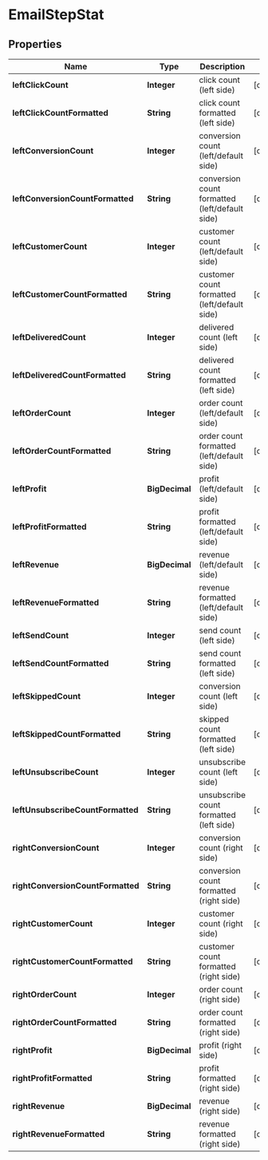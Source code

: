 

# EmailStepStat


## Properties

| Name | Type | Description | Notes |
|------------ | ------------- | ------------- | -------------|
|**leftClickCount** | **Integer** | click count (left side) |  [optional] |
|**leftClickCountFormatted** | **String** | click count formatted (left side) |  [optional] |
|**leftConversionCount** | **Integer** | conversion count (left/default side) |  [optional] |
|**leftConversionCountFormatted** | **String** | conversion count formatted (left/default side) |  [optional] |
|**leftCustomerCount** | **Integer** | customer count (left/default side) |  [optional] |
|**leftCustomerCountFormatted** | **String** | customer count formatted (left/default side) |  [optional] |
|**leftDeliveredCount** | **Integer** | delivered count (left side) |  [optional] |
|**leftDeliveredCountFormatted** | **String** | delivered count formatted (left side) |  [optional] |
|**leftOrderCount** | **Integer** | order count (left/default side) |  [optional] |
|**leftOrderCountFormatted** | **String** | order count formatted (left/default side) |  [optional] |
|**leftProfit** | **BigDecimal** | profit (left/default side) |  [optional] |
|**leftProfitFormatted** | **String** | profit formatted (left/default side) |  [optional] |
|**leftRevenue** | **BigDecimal** | revenue (left/default side) |  [optional] |
|**leftRevenueFormatted** | **String** | revenue formatted (left/default side) |  [optional] |
|**leftSendCount** | **Integer** | send count (left side) |  [optional] |
|**leftSendCountFormatted** | **String** | send count formatted (left side) |  [optional] |
|**leftSkippedCount** | **Integer** | conversion count (left side) |  [optional] |
|**leftSkippedCountFormatted** | **String** | skipped count formatted (left side) |  [optional] |
|**leftUnsubscribeCount** | **Integer** | unsubscribe count (left side) |  [optional] |
|**leftUnsubscribeCountFormatted** | **String** | unsubscribe count formatted (left side) |  [optional] |
|**rightConversionCount** | **Integer** | conversion count (right side) |  [optional] |
|**rightConversionCountFormatted** | **String** | conversion count formatted (right side) |  [optional] |
|**rightCustomerCount** | **Integer** | customer count (right side) |  [optional] |
|**rightCustomerCountFormatted** | **String** | customer count formatted (right side) |  [optional] |
|**rightOrderCount** | **Integer** | order count (right side) |  [optional] |
|**rightOrderCountFormatted** | **String** | order count formatted (right side) |  [optional] |
|**rightProfit** | **BigDecimal** | profit (right side) |  [optional] |
|**rightProfitFormatted** | **String** | profit formatted (right side) |  [optional] |
|**rightRevenue** | **BigDecimal** | revenue (right side) |  [optional] |
|**rightRevenueFormatted** | **String** | revenue formatted (right side) |  [optional] |



